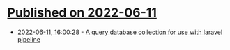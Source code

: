 # [Published on 2022-06-11](index.md)

* [2022-06-11, 16:00:28](https://news.ycombinator.com/item?id=31705484) - [A query database collection for use with laravel pipeline](https://github.com/l3aro/pipeline-query-collection)
